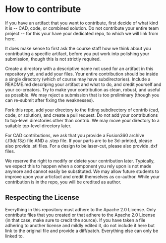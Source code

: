 # How to contribute

If you have an artifact that you want to contribute, first decide of what kind it is -- CAD, code, or combined  solution. Do not contribute your entire team project -- for this your have your dedicated repo, to which we will link from here.

It does make sense to first ask the course staff how we think about you contributing a specific artifact, before you put work into polishing your submission, though this is not strictly required.

Create a directory with a descriptive name not used for an artifact in this repository yet, and add your files. Your entire contribution should be inside a single directory (which of course may have subdirectories). Include a README.md descriping your artifact and what to do, and credit yourself and your co-creators.
Try to make your contribution as clean, robust, and useful as possible. We may reject a submission that is too preliminary (though you can re-submit after fixing the weaknesses).

Fork this repo, add your directory to the fitting subdirectory of contrib (cad, code, or solution), and create a pull request. Do not add your contributions to top-level directories other than contrib. We may move your directory to a suitable top-level directory later. 

For CAD contributions, we ask that you provide a Fusion360 archive (.f3d/.f3z) file AND a .step file. If your parts are to be 3d-printed, please also provide .stl files. For a design to be laser-cut, please also provide .dxf files.

We reserve the right to modify or delete your contribution later. Typically, we expect this to happen when a component you rely upon is not made anymore and cannot easily be substituted. We may allow future students to improve upon your articfact and credit themselves as co-author. While your contribution is in the repo, you will be credited as author.


## Respecting the License

Everything in this repository must adhere to the Apache 2.0 License. Only contribute files that you created or that adhere to the Apache 2.0 License (in that case, make sure to credit the source). If you have taken a file adhering to another license and mildly edited it, do not include it here but link to the original file and provide a diff/patch. Everything else can only be linked to.



